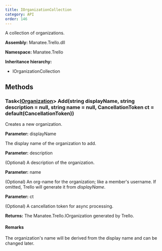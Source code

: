 ```yaml
---
title: IOrganizationCollection
category: API
order: 146
---
```


A collection of organizations.

**Assembly:** Manatee.Trello.dll

**Namespace:** Manatee.Trello

**Inheritance hierarchy:**

- IOrganizationCollection

## Methods

### Task&lt;[IOrganization](../IOrganization#iorganization)&gt; Add(string displayName, string description = null, string name = null, CancellationToken ct = default(CancellationToken))

Creates a new organization.

**Parameter:** displayName

The display name of the organization to add.

**Parameter:** description

(Optional) A description of the organization.

**Parameter:** name

(Optional) An org-name for the organization; like a member&#39;s username. If omitted, Trello will generate it from *displayName*.

**Parameter:** ct

(Optional) A cancellation token for async processing.

**Returns:** The Manatee.Trello.IOrganization generated by Trello.

#### Remarks

The organization&#39;s name will be derived from the display name and can be changed later.

